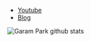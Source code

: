 * [Youtube](https://www.youtube.com/channel/UCtsaG2ePUxvo0-se9gkxEmg)
* [Blog](blog.storyg.co)

![Garam Park github stats](https://github-readme-stats.vercel.app/api?username=garam-park)
